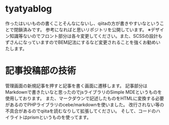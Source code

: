 # tyatyablog
作ったはいいものの書くことそんなにないし、qiitaの方が書きやすいなということで閉鎖済みです。
参考になればと思いリポジトリを公開しています。
※デザイン知識等ないのでフロント部分は各々変更してください。また、SCSSの設計もずさんになっていますのでBEM記法にするなど変更されることを強くお勧めいたします。

# 記事投稿部の技術
管理画面の新規記事を押すと記事を書く画面に遷移します。
記事部分はMarkdownで書きたいなと思ったのでjsライブラリのSimple MDEというものを使用しております。
また、マークダウンで記述したものをHTMLに変換する必要があるのでPHPライブラリのcebe/markdownを使いました。
改行されない等の不具合があるのでqiitaを読むなりして拡張してください。
そして、コードのハイライトはprismというものを使ってます。
